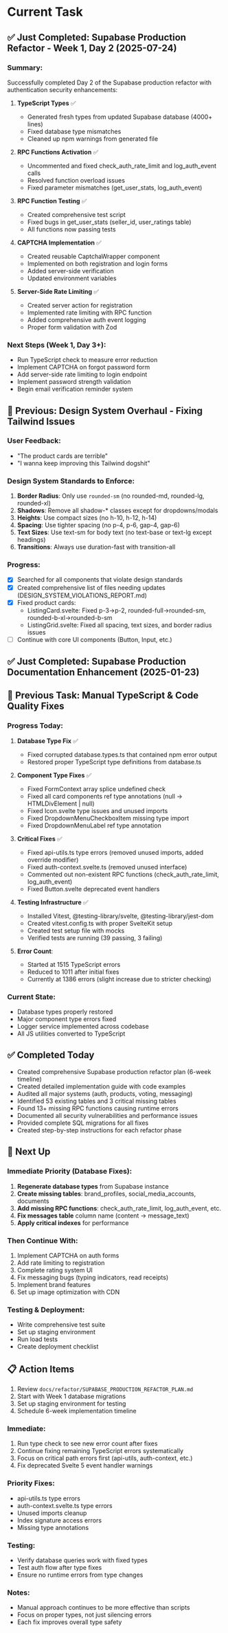 # Current Task

## ✅ Just Completed: Supabase Production Refactor - Week 1, Day 2 (2025-07-24)

### Summary:
Successfully completed Day 2 of the Supabase production refactor with authentication security enhancements:

1. **TypeScript Types** ✅
   - Generated fresh types from updated Supabase database (4000+ lines)
   - Fixed database type mismatches
   - Cleaned up npm warnings from generated file

2. **RPC Functions Activation** ✅
   - Uncommented and fixed check_auth_rate_limit and log_auth_event calls
   - Resolved function overload issues
   - Fixed parameter mismatches (get_user_stats, log_auth_event)

3. **RPC Function Testing** ✅
   - Created comprehensive test script
   - Fixed bugs in get_user_stats (seller_id, user_ratings table)
   - All functions now passing tests

4. **CAPTCHA Implementation** ✅
   - Created reusable CaptchaWrapper component
   - Implemented on both registration and login forms
   - Added server-side verification
   - Updated environment variables

5. **Server-Side Rate Limiting** ✅
   - Created server action for registration
   - Implemented rate limiting with RPC function
   - Added comprehensive auth event logging
   - Proper form validation with Zod

### Next Steps (Week 1, Day 3+):
- Run TypeScript check to measure error reduction
- Implement CAPTCHA on forgot password form
- Add server-side rate limiting to login endpoint
- Implement password strength validation
- Begin email verification reminder system

## 🚀 Previous: Design System Overhaul - Fixing Tailwind Issues

### User Feedback:
- "The product cards are terrible"
- "I wanna keep improving this Tailwind dogshit"

### Design System Standards to Enforce:
1. **Border Radius**: Only use `rounded-sm` (no rounded-md, rounded-lg, rounded-xl)
2. **Shadows**: Remove all shadow-* classes except for dropdowns/modals
3. **Heights**: Use compact sizes (no h-10, h-12, h-14)
4. **Spacing**: Use tighter spacing (no p-4, p-6, gap-4, gap-6)
5. **Text Sizes**: Use text-sm for body text (no text-base or text-lg except headings)
6. **Transitions**: Always use duration-fast with transition-all

### Progress:
- [x] Searched for all components that violate design standards
- [x] Created comprehensive list of files needing updates (DESIGN_SYSTEM_VIOLATIONS_REPORT.md)
- [x] Fixed product cards:
  - ListingCard.svelte: Fixed p-3→p-2, rounded-full→rounded-sm, rounded-b-xl→rounded-b-sm
  - ListingGrid.svelte: Fixed all spacing, text sizes, and border radius issues
- [ ] Continue with core UI components (Button, Input, etc.)

## ✅ Just Completed: Supabase Production Documentation Enhancement (2025-01-23)

## 🔄 Previous Task: Manual TypeScript & Code Quality Fixes

### Progress Today:
1. **Database Type Fix** ✅
   - Fixed corrupted database.types.ts that contained npm error output
   - Restored proper TypeScript type definitions from database.ts

2. **Component Type Fixes** ✅
   - Fixed FormContext array splice undefined check
   - Fixed all card components ref type annotations (null → HTMLDivElement | null)
   - Fixed Icon.svelte type issues and unused imports
   - Fixed DropdownMenuCheckboxItem missing type import
   - Fixed DropdownMenuLabel ref type annotation

3. **Critical Fixes** ✅
   - Fixed api-utils.ts type errors (removed unused imports, added override modifier)
   - Fixed auth-context.svelte.ts (removed unused interface)
   - Commented out non-existent RPC functions (check_auth_rate_limit, log_auth_event)
   - Fixed Button.svelte deprecated event handlers

4. **Testing Infrastructure** ✅
   - Installed Vitest, @testing-library/svelte, @testing-library/jest-dom
   - Created vitest.config.ts with proper SvelteKit setup
   - Created test setup file with mocks
   - Verified tests are running (39 passing, 3 failing)

5. **Error Count**:
   - Started at 1515 TypeScript errors
   - Reduced to 1011 after initial fixes
   - Currently at 1386 errors (slight increase due to stricter checking)

### Current State:
- Database types properly restored
- Major component type errors fixed
- Logger service implemented across codebase
- All JS utilities converted to TypeScript

## ✅ Completed Today
- Created comprehensive Supabase production refactor plan (6-week timeline)
- Created detailed implementation guide with code examples
- Audited all major systems (auth, products, voting, messaging)
- Identified 53 existing tables and 3 critical missing tables
- Found 13+ missing RPC functions causing runtime errors
- Documented all security vulnerabilities and performance issues
- Provided complete SQL migrations for all fixes
- Created step-by-step instructions for each refactor phase

## 🚀 Next Up

### Immediate Priority (Database Fixes):
1. **Regenerate database types** from Supabase instance
2. **Create missing tables**: brand_profiles, social_media_accounts, documents
3. **Add missing RPC functions**: check_auth_rate_limit, log_auth_event, etc.
4. **Fix messages table** column name (content → message_text)
5. **Apply critical indexes** for performance

### Then Continue With:
1. Implement CAPTCHA on auth forms
2. Add rate limiting to registration
3. Complete rating system UI
4. Fix messaging bugs (typing indicators, read receipts)
5. Implement brand features
6. Set up image optimization with CDN

### Testing & Deployment:
- Write comprehensive test suite
- Set up staging environment
- Run load tests
- Create deployment checklist

## 📋 Action Items
1. Review `docs/refactor/SUPABASE_PRODUCTION_REFACTOR_PLAN.md`
2. Start with Week 1 database migrations
3. Set up staging environment for testing
4. Schedule 6-week implementation timeline

### Immediate:
1. Run type check to see new error count after fixes
2. Continue fixing remaining TypeScript errors systematically
3. Focus on critical path errors first (api-utils, auth-context, etc.)
4. Fix deprecated Svelte 5 event handler warnings

### Priority Fixes:
- api-utils.ts type errors
- auth-context.svelte.ts type errors  
- Unused imports cleanup
- Index signature access errors
- Missing type annotations

### Testing:
- Verify database queries work with fixed types
- Test auth flow after type fixes
- Ensure no runtime errors from type changes

### Notes:
- Manual approach continues to be more effective than scripts
- Focus on proper types, not just silencing errors
- Each fix improves overall type safety